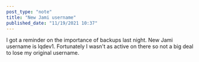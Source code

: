 ```yaml
---
post_type: "note" 
title: "New Jami username"
published_date: "11/19/2021 10:37"
---
```


I got a reminder on the importance of backups last night. New Jami username is lqdev1. Fortunately I wasn't as active on there so not a big deal to lose my original username.